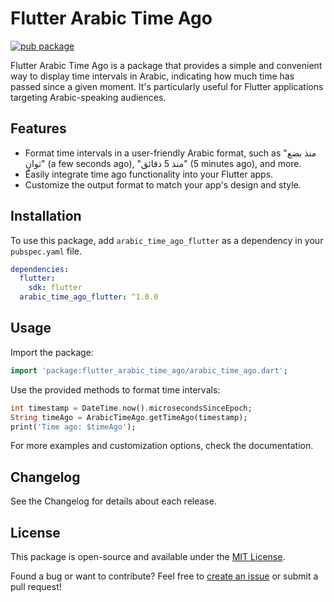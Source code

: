 # Flutter Arabic Time Ago

[![pub package](https://img.shields.io/pub/v/arabic_time_ago_flutter.svg)](https://pub.dev/packages/flutter_arabic_time_ago)

Flutter Arabic Time Ago is a package that provides a simple and convenient way to display time intervals in Arabic, indicating how much time has passed since a given moment. It's particularly useful for Flutter applications targeting Arabic-speaking audiences.

## Features

- Format time intervals in a user-friendly Arabic format, such as "منذ بضع ثوانٍ" (a few seconds ago), "منذ 5 دقائق" (5 minutes ago), and more.
- Easily integrate time ago functionality into your Flutter apps.
- Customize the output format to match your app's design and style.

## Installation

To use this package, add `arabic_time_ago_flutter` as a dependency in your `pubspec.yaml` file.

```yaml
dependencies:
  flutter:
    sdk: flutter
  arabic_time_ago_flutter: ^1.0.0
```

## Usage

Import the package:

```dart
import 'package:flutter_arabic_time_ago/arabic_time_ago.dart';
```

Use the provided methods to format time intervals:

```dart
int timestamp = DateTime.now().microsecondsSinceEpoch;
String timeAgo = ArabicTimeAgo.getTimeAgo(timestamp);
print('Time ago: $timeAgo');
```

For more examples and customization options, check the documentation.

## Changelog

See the Changelog for details about each release.

## License

This package is open-source and available under the [MIT License](https://github.com/Eljousour/flutter_arabic_time_ago/blob/main/LICENSE.txt).

Found a bug or want to contribute? Feel free to [create an issue](https://github.com/Eljousour/flutter_arabic_time_ago/issues/new) or submit a pull request!

